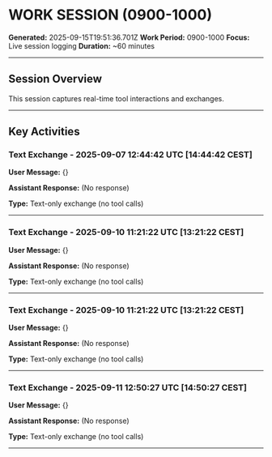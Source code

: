 # WORK SESSION (0900-1000)

**Generated:** 2025-09-15T19:51:36.701Z
**Work Period:** 0900-1000
**Focus:** Live session logging
**Duration:** ~60 minutes

---

## Session Overview

This session captures real-time tool interactions and exchanges.

---

## Key Activities

### Text Exchange - 2025-09-07 12:44:42 UTC [14:44:42 CEST]

**User Message:** {}

**Assistant Response:** (No response)

**Type:** Text-only exchange (no tool calls)

---

### Text Exchange - 2025-09-10 11:21:22 UTC [13:21:22 CEST]

**User Message:** {}

**Assistant Response:** (No response)

**Type:** Text-only exchange (no tool calls)

---

### Text Exchange - 2025-09-10 11:21:22 UTC [13:21:22 CEST]

**User Message:** {}

**Assistant Response:** (No response)

**Type:** Text-only exchange (no tool calls)

---

### Text Exchange - 2025-09-11 12:50:27 UTC [14:50:27 CEST]

**User Message:** {}

**Assistant Response:** (No response)

**Type:** Text-only exchange (no tool calls)

---

